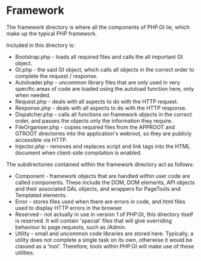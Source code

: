 Framework
=========
The framework directory is where all the components of PHP.Gt lie, which make up the typical PHP framework.

Included in this directory is:

* Bootstrap.php - loads all required files and calls the all important Gt object.
* Gt.php - the said Gt object, which calls all objects in the correct order to complete the request / response.
* Autoloader.php - uncommon library files that are only used in very specific areas of code are loaded using the autoload function here, only when needed.
* Request.php - deals with all aspects to do with the HTTP request.
* Response.php - deals with all aspects to do with the HTTP response.
* Dispatcher.php - calls all functions on framework objects in the correct order, and passes the objects only the information they require.
* FileOrganiser.php - copies required files from the APPROOT and GTROOT directories into the application's webroot, so they are publicly accessible via HTTP.
* Injector.php - removes and replaces script and link tags into the HTML document when client-side compilation is enabled.

The subdirectories contained within the framework directory act as follows:

* Component - framework objects that are handled within user code are called components. These include the DOM, DOM elements, API objects and their associated DAL objects, and wrappers for PageTools and Templated elements.
* Error - stores files used when there are errors in code, and html files used to display HTTP errors in the browser.
* Reserved - not actually in use in version 1 of PHP.Gt, this directory itself is reserved. It will contain 'special' files that will give overriding behaviour to page requests, such as /Admin.
* Utility - small and uncommon code libraries are stored here. Typically, a utility does not complete a single task on its own, otherwise it would be classed as a 'tool'. Therefore, tools within PHP.Gt will make use of these utilities.